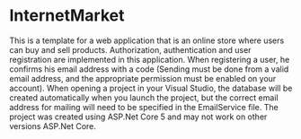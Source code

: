 # InternetMarket
This is a template for a web application that is an online store where users can buy and sell products.
Authorization, authentication and user registration are implemented in this application. 
When registering a user, he confirms his email address with a code (Sending must be done from a valid email address, and the appropriate permission must be enabled on your account).
When opening a project in your Visual Studio, the database will be created automatically when you launch the project, but the correct email address for mailing will need to be specified in the EmailService file. 
The project was created using ASP.Net Core 5 and may not work on other versions ASP.Net Core.
